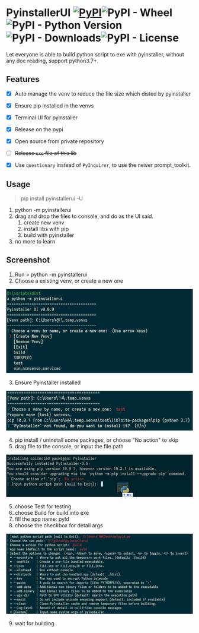 
# PyinstallerUI [![PyPI](https://img.shields.io/pypi/v/pyinstallerui?style=plastic)](https://pypi.org/project/pyinstallerui/)![PyPI - Wheel](https://img.shields.io/pypi/wheel/pyinstallerui?style=plastic)![PyPI - Python Version](https://img.shields.io/pypi/pyversions/pyinstallerui?style=plastic)![PyPI - Downloads](https://img.shields.io/pypi/dm/pyinstallerui?style=plastic)![PyPI - License](https://img.shields.io/pypi/l/pyinstallerui?style=plastic)

Let everyone is able to build python script to exe with pyinstaller, without any doc reading, support python3.7+.



## Features

- [x] Auto manage the venv to reduce the file size which disted by pyinstaller
- [x] Ensure pip installed in the venvs
- [x] Terminal UI for pyinstaller
- [x] Release on the pypi
- [x] Open source from private repository
- [ ] ~~Release `exe` file of this lib~~
- [x] Use `questionary` instead of `PyInquirer`, to use the newer prompt_toolkit.



## Usage

> pip install pyinstallerui -U

1. python -m pyinstallerui
2. drag and drop the files to console, and do as the UI said.
   1. create new venv
   2. install libs with pip
   3. build with pyinstaller
3. no more to learn



## Screenshot

1. Run > python -m pyinstallerui
2. Choose a existing venv, or create a new one

![](pics/1.png)

3. Ensure Pyinstaller installed

![](pics/2.png)

4. pip install / uninstall some packages, or choose "No action" to skip
5. drag file to the console, or input the file path

![](pics/3.png)

5. choose Test for testing
6. choose Build for build into exe
7. fill the app name: pyld
8. choose the checkbox for detail args

![](pics/4.png)

9. wait for building
